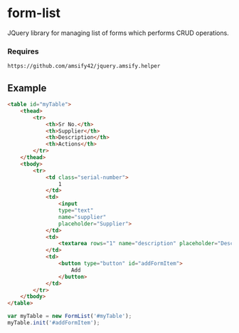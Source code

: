 # form-list
JQuery library for managing list of forms which performs CRUD operations.

### Requires
```
https://github.com/amsify42/jquery.amsify.helper
```

## Example
```html
<table id="myTable">
  	<thead>
    	<tr>
			<th>Sr No.</th>	
			<th>Supplier</th>
			<th>Description</th>
			<th>Actions</th>
    	</tr>
  	</thead>
	<tbody>
	  	<tr>
			<td class="serial-number">
				1
			</td>
			<td>
				<input
				type="text"
				name="supplier"
				placeholder="Supplier">
			</td>
			<td>
				<textarea rows="1" name="description" placeholder="Description"></textarea>
			</td>
			<td>
				<button type="button" id="addFormItem">
					Add
				</button>
			</td>
		</tr>
	</tbody>
</table>
```
```js
var myTable = new FormList('#myTable');
myTable.init('#addFormItem');
```
